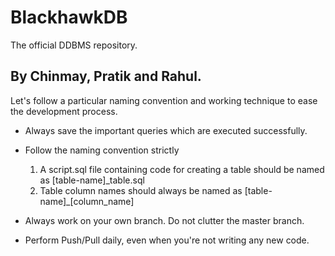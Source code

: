# BlackhawkDB
The official DDBMS repository.

By Chinmay, Pratik and Rahul.
------------------------------

Let's follow a particular naming convention and working technique to ease the development process.

- Always save the important queries which are executed successfully.

- Follow the naming convention strictly 
  1.	A script.sql file containing code for creating a table should be named as [table-name]_table.sql
  2.	Table column names should always be named as [table-name]_[column_name]

- Always work on your own branch. Do not clutter the master branch.

- Perform Push/Pull daily, even when you're not writing any new code.
